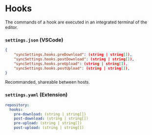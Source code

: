 Hooks
=====

The commands of a hook are executed in an integrated terminal of the editor.

### `settings.json` (VSCode)

```json
{
    "syncSettings.hooks.preDownload": (string | string[]),
    "syncSettings.hooks.postDownload": (string | string[]),
    "syncSettings.hooks.preUpload": (string | string[]),
    "syncSettings.hooks.postUpload": (string | string[]),
}
```

Recommanded, shareable between hosts.

### `settings.yaml` (Extension)

```yaml
repository:
  hooks:
    pre-download: (string | string[])
    post-download: (string | string[])
    pre-upload: (string | string[])
    post-upload: (string | string[])
```
